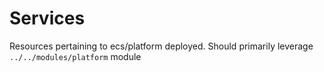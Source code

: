 # Services

Resources pertaining to ecs/platform deployed. Should primarily leverage `../../modules/platform` module
